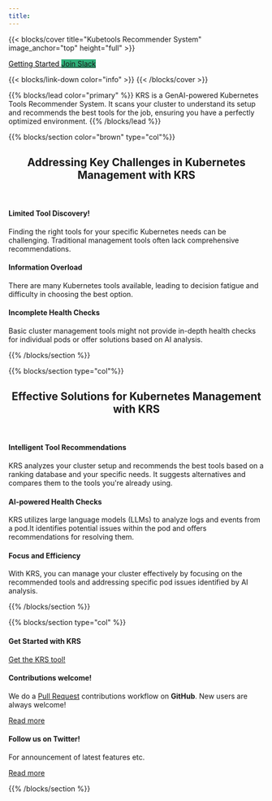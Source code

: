 ```yaml
---
title: 
---
```


{{< blocks/cover title="Kubetools Recommender System" image_anchor="top" height="full" >}}



<a class="btn btn-lg btn-primary me-3 mb-4" href="/docs/" style="background-color: white; color: #020202;">
  Getting Started <i class="fas fa-arrow-alt-circle-right ms-2"></i>
</a>
<a class="btn btn-lg btn-primary me-3 mb-4" target = "_blank" href="https://www.launchpass.com/kubetoolsio" style="background-color: #2faf79; border-color: #ecb22e;">
  Join Slack <i class="fab fa-slack ms-2 "></i>
</a>
<p class="lead mt-5"></p>
{{< blocks/link-down color="info" >}}
{{< /blocks/cover >}}


{{% blocks/lead color="primary" %}}
KRS is a GenAI-powered Kubernetes Tools Recommender System. It scans your cluster to understand its setup and recommends the best tools for the job, ensuring you have a perfectly optimized environment.
{{% /blocks/lead %}}


{{% blocks/section color="brown" type="col"%}}

<h2 style="text-align: center;">Addressing Key Challenges in Kubernetes Management with KRS</h2><br>

<div class="row">

<div class="col-lg-4 mb-5 mb-lg-0 text-center">
 <div class="mb-4 h1">
    
  </div>

<h4 class="h3">Limited Tool Discovery!</h4>
<div class="mb-0">
<p>Finding the right tools for your specific Kubernetes needs can be challenging. Traditional management tools often lack comprehensive recommendations.</p>
</div>
</div>
<div class="col-lg-4 mb-5 mb-lg-0 text-center">
<div class="mb-4 h1">
  <i></i>
</div>
<h4 class="h3">Information Overload</h4>
<div class="mb-0">
<p>There are many Kubernetes tools available, leading to decision fatigue and difficulty in choosing the best option.</p>
</div>
</div>
<div class="col-lg-4 mb-5 mb-lg-0 text-center">
<div class="mb-4 h1">
  <i ></i>
</div>
<h4 class="h3">Incomplete Health Checks</h4>
<div class="mb-0">
<p>Basic cluster management tools might not provide in-depth health checks for individual pods or offer solutions based on AI analysis.</p>
</div>

</div>

</div>

{{% /blocks/section %}}

 

{{% blocks/section type="col"%}}

<h2 style="text-align: center;">Effective Solutions for Kubernetes Management with KRS</h2><br>

  <div class="row">
  
  <div class="col-lg-4 mb-5 mb-lg-0 text-center">
  <div class="mb-4 h1">
    
  </div>
  <h4 class="h3">Intelligent Tool Recommendations</h4>
  <div class="mb-0">
  <p>KRS analyzes your cluster setup and recommends the best tools based on a ranking database and your specific needs.
    It suggests alternatives and compares them to the tools you're already using.</p>
  </div>
  </div>
  <div class="col-lg-4 mb-5 mb-lg-0 text-center">
  <div class="mb-4 h1">
    <i></i>
  </div>
  <h4 class="h3">AI-powered Health Checks</h4>
  <div class="mb-0">
  <p>KRS utilizes large language models (LLMs) to analyze logs and events from a pod.It identifies potential issues within the pod and offers recommendations for resolving them.</p>
  </div>
  </div>
  <div class="col-lg-4 mb-5 mb-lg-0 text-center">
  <div class="mb-4 h1">
    <i ></i>
  </div>
  <h4 class="h3">Focus and Efficiency</h4>
  <div class="mb-0">
  <p>With KRS, you can manage your cluster effectively by focusing on the recommended tools and addressing specific pod issues identified by AI analysis.</p>
  </div>
  
  </div>
  </div>


{{% /blocks/section %}}



{{% blocks/section type="col" %}}

<div class="row">
<div class="col-lg-4 mb-5 mb-lg-0 text-center">
<div class="mb-4 h1">
  <i class="fab fa-github"></i>
</div>
<h4 class="h3">Get Started with KRS</h4>
<div class="mb-0">
<p><a href="https://github.com/kubetoolsca/krs">Get the KRS tool!</a></p>
</div>
</div>
<div class="col-lg-4 mb-5 mb-lg-0 text-center">
<div class="mb-4 h1">
  <i class="fab fa-github"></i>
</div>
<h4 class="h3">Contributions welcome!</h4>
<div class="mb-0">
<p>We do a <a href="https://github.com/kubetoolsca/krs/pulls">Pull Request</a>
contributions workflow on <strong>GitHub</strong>. New users are always welcome!</p>
</div>
<p><a href="https://github.com/kubetoolsca/krs">Read more</a></p>
</div>
<div class="col-lg-4 mb-5 mb-lg-0 text-center">
<div class="mb-4 h1">
  <i class="fab fa-twitter"></i>
</div>
<h4 class="h3">Follow us on Twitter!</h4>
<div class="mb-0">
<p>For announcement of latest features etc.</p>
</div>
<p><a href="https://x.com/kubetools">Read more</a></p>
</div>
</div>
</div>

{{% /blocks/section %}}

